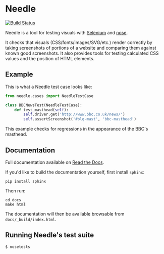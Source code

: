 Needle
======

[![Build Status](https://travis-ci.org/bfirsh/needle.png?branch=master)](https://travis-ci.org/bfirsh/needle)

Needle is a tool for testing visuals with [Selenium](http://seleniumhq.org/) 
and [nose](https://nose.readthedocs.io/).

It checks that visuals (CSS/fonts/images/SVG/etc.) render correctly by taking
screenshots of portions of a website and comparing them against known good
screenshots. It also provides tools for testing calculated CSS values and the
position of HTML elements.

Example
-------

This is what a Needle test case looks like:

```python
from needle.cases import NeedleTestCase

class BBCNewsTest(NeedleTestCase):
    def test_masthead(self):
        self.driver.get('http://www.bbc.co.uk/news/')
        self.assertScreenshot('#blq-mast', 'bbc-masthead')
```

This example checks for regressions in the appearance of the BBC's masthead.

Documentation
-------------

Full documentation available on [Read the Docs](http://needle.readthedocs.org/).

If you'd like to build the documentation yourself, first install ``sphinx``:

    pip install sphinx
    
Then run:

    cd docs
    make html
    
The documentation will then be available browsable from
``docs/_build/index.html``.

Running Needle's test suite
---------------------------

    $ nosetests